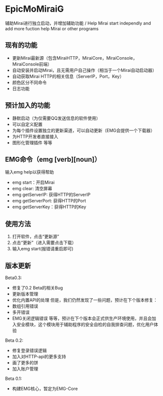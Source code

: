 # EpicMoMiraiG
辅助Mirai进行独立启动，并增加辅助功能 / Help Mirai start independly and add more fuction help Mirai or other programs
## 现有的功能
- 更新Mirai最新源（包含MiraiHTTP，MiraiCore，MiraiConsole，MiraiConsole前端）
- 自动安装并启动Mirai，且无需用户自己操作（相当于一个Mirai自动启动器）
- 自动获取Mirai HTTP的相关信息（ServerIP，Port，Key）
- 颜色区分不同命令
- 日志功能
## 预计加入的功能
- 静默启动（为仅需要QQ发送信息的软件使用）
- 可以自定义配置
- 为每个插件设置独立的更新渠道，可以自动更新（EMG会提供一个下载器）
- 为HTTP开发者直接接入
- 图形化管理插件
等等
## EMG命令（emg [verb][noun]）
 输入emg help以获得帮助
- emg start：开启Mirai
- emg clear: 清空屏幕
- emg getServerIP: 获得HTTP的ServerIP
- emg getServerPort: 获得HTTP的Port
- emg getServerKey：获得HTTP的Key



## 使用方法

1. 打开软件，点击“更新源”
2. 点击“更新”（进入需要点击下载）
3. 输入emg start(报错请重启即可)

## 版本更新

Beta0.3:

- 修复了0.2 Beta的相关Bug
- 更新版本管理
- 优化内置API的处理
  但是，我们仍然发现了一些问题，预计在下个版本修复：
- 数组引用错误
- 多开错误
- EMG关闭逻辑错误
  等等，预计在下个版本会正式供生产环境使用，并且会加入安全模块，这个模块用于辅助程序的安全自检的自我排查问题，优化用户体验

Beta 0.2:

- 修复登录错误逻辑
- 加入对HTTP-api的更多支持
- 画了更多的饼
- 加入账户管理

Beta 0.1:

- 构建EMG核心，暂定为EMG-Core